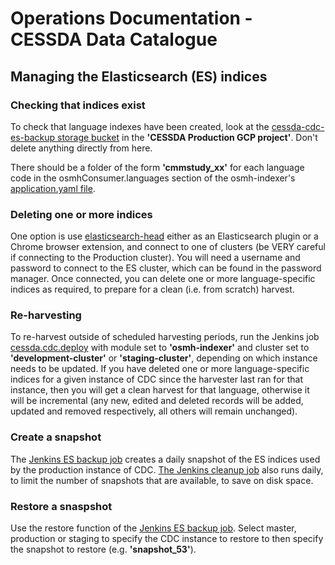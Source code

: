 # Operations Documentation - CESSDA Data Catalogue

## Managing the Elasticsearch (ES) indices

### Checking that indices exist

<!-- TODO: Rewrite this entire document, as it is painfully out of date -->

To check that language indexes have been created, look at the [cessda-cdc-es-backup storage bucket](https://console.cloud.google.com/storage/browser/cessda-cdc-es-backup/indices/?organizationId=776004534695&project=cessda-prod) in the **'CESSDA Production GCP project'**. Don't delete anything directly from here.

There should be a folder of the form **'cmmstudy_xx'** for each language code in the osmhConsumer.languages section of the osmh-indexer's [application.yaml file](https://bitbucket.org/cessda/cessda.cdc.osmh-indexer.cmm/src/master/src/main/resources/application.yml).

### Deleting one or more indices

One option is use [elasticsearch-head](https://mobz.github.io/elasticsearch-head/) either as an Elasticsearch plugin or a Chrome browser extension, and connect to one of clusters (be VERY careful if connecting to the Production cluster). You will need a username and password to connect to the ES cluster, which can be found in the password manager. Once connected, you can delete one or more language-specific indices as required, to prepare for a clean (i.e. from scratch) harvest.

### Re-harvesting

To re-harvest outside of scheduled harvesting periods, run the Jenkins job [cessda.cdc.deploy](https://jenkins.cessda.eu/view/CDC/job/cessda.cdc.deploy/job/master/build?delay=0sec) with module set to **'osmh-indexer'** and cluster set to **'development-cluster'** or **'staging-cluster'**, depending on which instance needs to be updated. If you have deleted one or more language-specific indices for a given instance of CDC since the harvester last ran for that instance, then you will get a clean harvest for that language, otherwise it will be incremental (any new, edited and deleted records will be added, updated and removed respectively, all others will remain unchanged).

### Create a snapshot

The [Jenkins ES backup job](https://jenkins.cessda.eu/view/CDC/job/cessda.cdc.es.backup/) creates a daily snapshot of the ES indices used by the production instance of CDC. [The Jenkins cleanup job](https://jenkins.cessda.eu/view/CDC/job/cessda.cdc.es.backup/job/Cleanup/) also runs daily, to limit the number of snapshots that are available, to save on disk space.

### Restore a snaspshot

Use the  restore function of the [Jenkins ES backup job](https://jenkins.cessda.eu/view/CDC/job/cessda.cdc.es.backup/job/Restore/). Select master, production or staging to specify the CDC instance to restore to then specify the snapshot to restore (e.g. **'snapshot_53'**).
